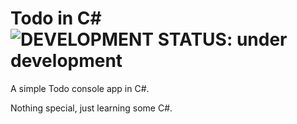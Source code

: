 # Todo in C# ![DEVELOPMENT STATUS: under development](https://badgen.net/badge/DEVELOPMENT%20STATUS/under%20development/orange)

A simple Todo console app in C#.

Nothing special, just learning some C#.
